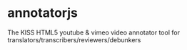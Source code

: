 # annotatorjs
The KISS HTML5 youtube &amp; vimeo video annotator tool for translators/transcribers/reviewers/debunkers
